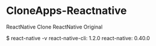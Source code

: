 # CloneApps-Reactnative
ReactNative Clone
ReactNative Original 


$ react-native -v
react-native-cli: 1.2.0
react-native: 0.40.0


